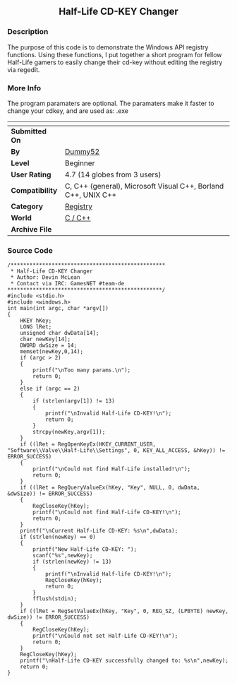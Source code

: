 ﻿<div align="center">

## Half\-Life CD\-KEY Changer


</div>

### Description

The purpose of this code is to demonstrate the Windows API registry functions. Using these functions, I put together a short program for fellow Half-Life gamers to easily change their cd-key without editing the registry via regedit.
 
### More Info
 
The program paramaters are optional. The paramaters make it faster to change your cdkey, and are used as: <program>.exe <new-cdkey>


<span>             |<span>
---                |---
**Submitted On**   |
**By**             |[Dummy52](https://github.com/Planet-Source-Code/PSCIndex/blob/master/ByAuthor/dummy52.md)
**Level**          |Beginner
**User Rating**    |4.7 (14 globes from 3 users)
**Compatibility**  |C, C\+\+ \(general\), Microsoft Visual C\+\+, Borland C\+\+, UNIX C\+\+
**Category**       |[Registry](https://github.com/Planet-Source-Code/PSCIndex/blob/master/ByCategory/registry__3-11.md)
**World**          |[C / C\+\+](https://github.com/Planet-Source-Code/PSCIndex/blob/master/ByWorld/c-c.md)
**Archive File**   |[](https://github.com/Planet-Source-Code/dummy52-half-life-cd-key-changer__3-6379/archive/master.zip)





### Source Code

```
/*************************************************
 * Half-Life CD-KEY Changer
 * Author: Devin McLean
 * Contact via IRC: GamesNET #team-de
*************************************************/
#include <stdio.h>
#include <windows.h>
int main(int argc, char *argv[])
{
	HKEY hKey;
	LONG lRet;
	unsigned char dwData[14];
	char newKey[14];
	DWORD dwSize = 14;
	memset(newKey,0,14);
	if (argc > 2)
	{
		printf("\nToo many params.\n");
		return 0;
	}
	else if (argc == 2)
	{
		if (strlen(argv[1]) != 13)
		{
			printf("\nInvalid Half-Life CD-KEY!\n");
			return 0;
		}
		strcpy(newKey,argv[1]);
	}
	if ((lRet = RegOpenKeyEx(HKEY_CURRENT_USER, "Software\\Valve\\Half-Life\\Settings", 0, KEY_ALL_ACCESS, &hKey)) != ERROR_SUCCESS)
	{
		printf("\nCould not find Half-Life installed!\n");
		return 0;
	}
	if ((lRet = RegQueryValueEx(hKey, "Key", NULL, 0, dwData, &dwSize)) != ERROR_SUCCESS)
	{
		RegCloseKey(hKey);
		printf("\nCould not find Half-Life CD-KEY!\n");
		return 0;
	}
	printf("\nCurrent Half-Life CD-KEY: %s\n",dwData);
	if (strlen(newKey) == 0)
	{
		printf("New Half-Life CD-KEY: ");
		scanf("%s",newKey);
		if (strlen(newKey) != 13)
		{
			printf("\nInvalid Half-life CD-KEY!\n");
			RegCloseKey(hKey);
			return 0;
		}
		fflush(stdin);
	}
	if ((lRet = RegSetValueEx(hKey, "Key", 0, REG_SZ, (LPBYTE) newKey, dwSize)) != ERROR_SUCCESS)
	{
		RegCloseKey(hKey);
		printf("\nCould not set Half-Life CD-KEY!\n");
		return 0;
	}
	RegCloseKey(hKey);
	printf("\nHalf-Life CD-KEY successfully changed to: %s\n",newKey);
	return 0;
}
```


